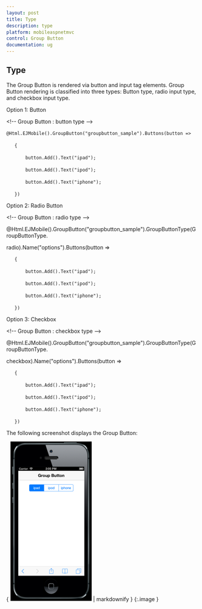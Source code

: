 ```yaml
---
layout: post
title: Type
description: type
platform: mobileaspnetmvc
control: Group Button
documentation: ug
---
```


## Type

The Group Button is rendered via button and input tag elements. Group Button rendering is classified into three types: Button type, radio input type, and checkbox input type.

Option 1: Button 



&lt;!-- Group Button : button type --&gt;

    @Html.EJMobile().GroupButton("groupbutton_sample").Buttons(button =>

       {

           button.Add().Text("ipad");

           button.Add().Text("ipod");

           button.Add().Text("iphone");

       })

Option 2: Radio Button



&lt;!-- Group Button : radio type --&gt;

@Html.EJMobile().GroupButton("groupbutton_sample").GroupButtonType(GroupButtonType.

radio).Name("options").Buttons(button =>

       {

           button.Add().Text("ipad");

           button.Add().Text("ipod");

           button.Add().Text("iphone");

       })

Option 3: Checkbox



&lt;!-- Group Button : checkbox type --&gt;

@Html.EJMobile().GroupButton("groupbutton_sample").GroupButtonType(GroupButtonType.

checkbox).Name("options").Buttons(button =>

       {

           button.Add().Text("ipad");

           button.Add().Text("ipod");

           button.Add().Text("iphone");

       })



The following screenshot displays the Group Button:



{ ![](Type_images/Type_img1.png) | markdownify }
{:.image }


